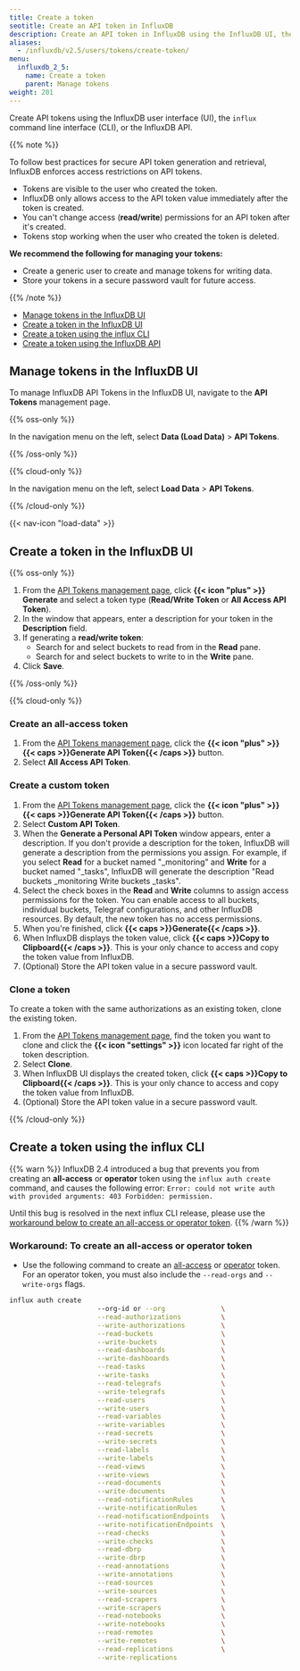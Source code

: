 ```yaml
---
title: Create a token
seotitle: Create an API token in InfluxDB
description: Create an API token in InfluxDB using the InfluxDB UI, the `influx` CLI, or the InfluxDB API.
aliases:
  - /influxdb/v2.5/users/tokens/create-token/
menu:
  influxdb_2_5:
    name: Create a token
    parent: Manage tokens
weight: 201
---
```


Create API tokens using the InfluxDB user interface (UI), the `influx`
command line interface (CLI), or the InfluxDB API.

{{% note %}}

To follow best practices for secure API token generation and retrieval, InfluxDB enforces access restrictions on API tokens.

- Tokens are visible to the user who created the token.
- InfluxDB only allows access to the API token value immediately after the token is created.
- You can't change access (**read/write**) permissions for an API token after it's created.
- Tokens stop working when the user who created the token is deleted.

**We recommend the following for managing your tokens:**

- Create a generic user to create and manage tokens for writing data.
- Store your tokens in a secure password vault for future access.

{{% /note %}}

- [Manage tokens in the InfluxDB UI](#manage-tokens-in-the-influxdb-ui)
- [Create a token in the InfluxDB UI](#create-a-token-in-the-influxdb-ui)
- [Create a token using the influx CLI](#create-a-token-using-the-influx-cli)
- [Create a token using the InfluxDB API](#create-a-token-using-the-influxdb-api)

## Manage tokens in the InfluxDB UI

To manage InfluxDB API Tokens in the InfluxDB UI, navigate to the **API Tokens** management page.

{{% oss-only %}}

In the navigation menu on the left, select **Data (Load Data)** > **API Tokens**.

{{% /oss-only %}}

{{% cloud-only %}}

In the navigation menu on the left, select **Load Data** > **API Tokens**.

{{% /cloud-only %}}

{{< nav-icon "load-data" >}}

## Create a token in the InfluxDB UI

{{% oss-only %}}

1. From the [API Tokens management page](#manage-tokens-in-the-influxdb-ui),
click **{{< icon "plus" >}} Generate** and select a token type
   (**Read/Write Token** or **All Access API Token**).
2. In the window that appears, enter a description for your token in the **Description** field.
3. If generating a **read/write token**:
    - Search for and select buckets to read from in the **Read** pane.
    - Search for and select buckets to write to in the **Write** pane.
4. Click **Save**.

{{% /oss-only %}}


{{% cloud-only %}}

### Create an all-access token

1. From the [API Tokens management page](#manage-tokens-in-the-influxdb-ui),
click the **{{< icon "plus" >}} {{< caps >}}Generate API Token{{< /caps >}}** button.
2. Select **All Access API Token**.

### Create a custom token

1. From the [API Tokens management page](#manage-tokens-in-the-influxdb-ui),
click the **{{< icon "plus" >}} {{< caps >}}Generate API Token{{< /caps >}}** button.
2. Select **Custom API Token**.
3. When the **Generate a Personal API Token** window appears, enter a description. If you don't provide a description for the token, InfluxDB will generate a description from the permissions you assign.
   For example, if you select **Read** for a bucket named "\_monitoring" and **Write** for a bucket named "\_tasks", InfluxDB will generate the description "Read buckets \_monitoring Write buckets \_tasks".
4. Select the check boxes in the **Read** and **Write** columns to assign access permissions for the token. You can enable access to all buckets, individual buckets, Telegraf configurations, and other InfluxDB resources. By default, the new token has no access permissions.
5. When you're finished, click **{{< caps >}}Generate{{< /caps >}}**.
6. When InfluxDB displays the token value, click **{{< caps >}}Copy to Clipboard{{< /caps >}}**. This is your only chance to access and copy the token value from InfluxDB.
7. (Optional) Store the API token value in a secure password vault.

### Clone a token

To create a token with the same authorizations as an existing token, clone the existing token.

1. From the [API Tokens management page](#manage-tokens-in-the-influxdb-ui),
find the token you want to clone and click the **{{< icon "settings" >}}** icon located far right of the token description.
3. Select **Clone**.
3. When InfluxDB UI displays the created token, click **{{< caps >}}Copy to Clipboard{{< /caps >}}**. This is your only chance to access and copy the token value from InfluxDB.
4. (Optional) Store the API token value in a secure password vault.

{{% /cloud-only %}}

## Create a token using the influx CLI

{{% warn %}}
InfluxDB 2.4 introduced a bug that prevents you from creating an **all-access** or **operator** token using the `influx auth create` command, and causes the following error: `Error: could not write auth with provided arguments: 403 Forbidden: permission.`

Until this bug is resolved in the next influx CLI release, please use the [workaround below to create an all-access or operator token](/influxdb/v2.5/security/tokens/create-token/#workaround-to-create-an-all-access-or-operator-token).
{{% /warn %}}

### **Workaround:** To create an all-access or operator token

- Use the following command to create an [all-access](/influxdb/v2.5/security/tokens/#all-access-token) or [operator](/influxdb/v2.5/security/tokens/#operator-token) token. For an operator token, you must also include the `--read-orgs` and `--write-orgs` flags.

```sh
influx auth create    
                      --org-id or --org              \
                      --read-authorizations          \
                      --write-authorizations         \
                      --read-buckets                 \
                      --write-buckets                \
                      --read-dashboards              \
                      --write-dashboards             \
                      --read-tasks                   \
                      --write-tasks                  \
                      --read-telegrafs               \
                      --write-telegrafs              \
                      --read-users                   \
                      --write-users                  \
                      --read-variables               \
                      --write-variables              \
                      --read-secrets                 \
                      --write-secrets                \
                      --read-labels                  \
                      --write-labels                 \
                      --read-views                   \
                      --write-views                  \
                      --read-documents               \
                      --write-documents              \
                      --read-notificationRules       \
                      --write-notificationRules      \
                      --read-notificationEndpoints   \
                      --write-notificationEndpoints  \
                      --read-checks                  \
                      --write-checks                 \
                      --read-dbrp                    \
                      --write-dbrp                   \
                      --read-annotations             \
                      --write-annotations            \
                      --read-sources                 \
                      --write-sources                \
                      --read-scrapers                \
                      --write-scrapers               \
                      --read-notebooks               \
                      --write-notebooks              \
                      --read-remotes                 \
                      --write-remotes                \
                      --read-replications            \
                      --write-replications
```

<!--
Use the [`influx auth create` command](/influxdb/v2.5/reference/cli/influx/auth/create) to create a token.
Include flags with the command to grant specific permissions to the token.
See the [available flags](/influxdb/v2.5/reference/cli/influx/auth/create#flags).
Only tokens with the `write: authorizations` permission can create tokens.

```sh
# Syntax
influx auth create -o <org-name> [permission-flags]
```

### Examples
#### Create an all-access token

Create an All-Access token to grant permissions to all resources in an organization.

```sh
influx auth create \
  --org my-org \
  --all-access
```

{{% oss-only %}}

#### Create an operator token

Create an operator token to grant permissions to all resources in all organizations.

```sh
influx auth create \
  --org my-org \
  --operator
```

{{% note %}}
To [view or create an operator token](/influxdb/v2.5/security/tokens/create-token/) with the InfluxDB UI, `api/v2` API, or `influx` CLI after the setup process is completed, you must use an existing operator token.

To create a new operator token without using an existing one, see how to use the [`influxd recovery auth`](/influxdb/v2.5/reference/cli/influxd/recovery/auth/) CLI.
{{% /note %}}
{{% /oss-only %}}


#### Create a token with specified read permissions

```sh
influx auth create \
  --org my-org \
  --read-bucket 03a2bbf46309a000 \
  --read-bucket 3a87c03ace269000 \
  --read-dashboards \
  --read-tasks \
  --read-telegrafs \
  --read-user
```

See the [`influx auth create` documentation](/{{< latest "influxdb" >}}/reference/cli/influx/auth/create) for information about other available flags.

## Create a token using the InfluxDB API

Use the `/api/v2/authorizations` InfluxDB API endpoint to create a token.

[{{< api-endpoint method="POST" endpoint="http://localhost:8086/api/v2/authorizations" >}}]((/influxdb/v2.5/api/#operation/PostAuthorizations))

Include the following in your request:

| Requirement          | Include by                                               |
|:-----------          |:----------                                               |
| API token with the [`write: authorizations`](/influxdb/v2.5/api/#operation/PostAuthorizations) permission  | Use the `Authorization` header and the {{% oss-only %}}`Bearer` or {{% /oss-only %}}`Token` scheme. |
| Organization         | Pass as `orgID` in the request body.
| Permissions list     | Pass as a `permissions` array in the request body.

```sh
{{% get-shared-text "api/v2.0/auth/oss/token-create.sh" %}}
```

### Create a token scoped to a user

To scope a token to a user other than the token creator, pass `userID` in the request
body.

```sh
{{% get-shared-text "api/v2.0/auth/oss/tokens-create-with-user.sh" %}}
```

See the
[`POST /api/v2/authorizations` documentation](/influxdb/v2.5/api/#operation/PostAuthorizations)
for more information about options.

<!--  -->